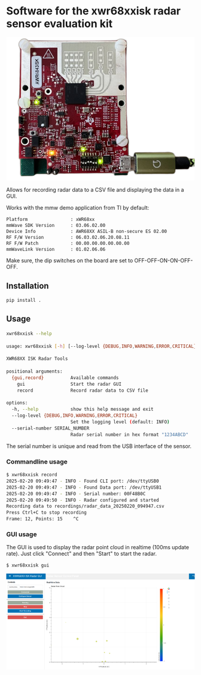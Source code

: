# Software for the xwr68xxisk radar sensor evaluation kit

![AWR6843ISK](awr6843isk.png)

Allows for recording radar data to a CSV file and displaying the data in a GUI.

Works with the mmw demo application from TI by default:

    Platform                : xWR68xx
    mmWave SDK Version      : 03.06.02.00
    Device Info             : AWR68XX ASIL-B non-secure ES 02.00
    RF F/W Version          : 06.03.02.06.20.08.11
    RF F/W Patch            : 00.00.00.00.00.00.00
    mmWaveLink Version      : 01.02.06.06

Make sure, the dip switches on the board are set to OFF-OFF-ON-ON-OFF-OFF.

## Installation

```bash
pip install .
```

## Usage

```bash
xwr68xxisk --help

usage: xwr68xxisk [-h] [--log-level {DEBUG,INFO,WARNING,ERROR,CRITICAL}] [--serial-number SERIAL_NUMBER] {gui,record} ...

XWR68XX ISK Radar Tools

positional arguments:
  {gui,record}          Available commands
    gui                 Start the radar GUI
    record              Record radar data to CSV file

options:
  -h, --help            show this help message and exit
  --log-level {DEBUG,INFO,WARNING,ERROR,CRITICAL}
                        Set the logging level (default: INFO)
  --serial-number SERIAL_NUMBER
                        Radar serial number in hex format "1234ABCD"
```

The serial number is unique and read from the USB interface of the sensor.

### Commandline usage

```bash
$ xwr68xxisk record
2025-02-20 09:49:47 - INFO - Found CLI port: /dev/ttyUSB0
2025-02-20 09:49:47 - INFO - Found Data port: /dev/ttyUSB1
2025-02-20 09:49:47 - INFO - Serial number: 00F48B0C
2025-02-20 09:49:50 - INFO - Radar configured and started
Recording data to recordings/radar_data_20250220_094947.csv
Press Ctrl+C to stop recording
Frame: 12, Points: 15    ^C

```

### GUI usage

The GUI is used to display the radar point cloud in realtime (100ms update rate).
Just click "Connect" and then "Start" to start the radar.

```bash
$ xwr68xxisk gui
```

![GUI](gui_screenshot.png)



